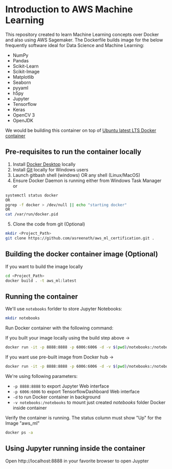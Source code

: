 # Introduction to AWS Machine Learning

This repository created to learn Machine Learning concepts over Docker and also using AWS Sagemaker. The Dockerfile builds image for the below frequently software ideal for Data Science and Machine Learning:
 - NumPy
 - Pandas
 - Scikit-Learn
 - Scikit-Image
 - Matplotlib
 - Seaborn
 - pyyaml
 - h5py
 - Jupyter
 - Tensorflow
 - Keras
 - OpenCV 3
 - OpenJDK

We would be building this container on top of [Ubuntu latest LTS Docker container](https://hub.docker.com/_/ubuntu/) 

## Pre-requisites to run the container locally
1. Install [Docker Desktop](https://www.docker.com/products/docker-desktop/) locally
2. Install [Git](https://git-scm.com/downloads) locally for Windows users
3. Launch gitbash shell (windows) OR any shell (Linux/MacOS) 
4. Ensure Docker Daemon is running either from Windows Task Manager or
```sh
systemctl status docker
OR
pgrep -f docker > /dev/null || echo "starting docker"
OR
cat /var/run/docker.pid 
```
5. Clone the code from git (Optional)
```sh
mkdir <Project_Path>
git clone https://github.com/asreenath/aws_ml_certification.git .
```

## Building the docker container image (Optional)

If you want to build the image locally

```sh
cd <Project_Path>
docker build . -t aws_ml:latest
```

## Running the container

We'll use ```notebooks``` forlder to store Jupyter Notebooks:
```sh
mkdir notebooks
```

Run Docker container with the following command:

If you built your image locally using the build step above ->
```sh
docker run -it -p 8888:8888 -p 6006:6006 -d -v $(pwd)/notebooks:/notebooks aws_ml
```

If you want use pre-built image from Docker hub ->
```sh
docker run -it -p 8888:8888 -p 6006:6006 -d -v $(pwd)/notebooks:/notebooks asreenath/aws_ml
```


We're using following parameters:
- ```-p 8888:8888``` to export Jupyter Web interface
- ```-p 6006:6006``` to export TensorflowDashboard Web interface
- ```-d``` to run Docker container in background
- ```-v notebooks:/notebooks``` to mount just created *notebooks* folder Docker inside container

Verify the container is running. The status column must show "Up" for the Image "aws_ml"
```sh
docker ps -a
```

## Using Jupyter running inside the container

Open http://localhost:8888 in your favorite browser to open Juypter
